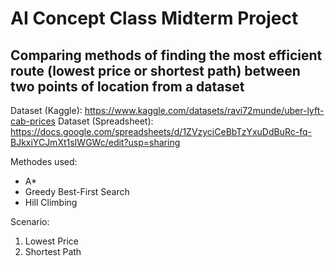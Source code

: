 # AI Concept Class Midterm Project
## Comparing methods of finding the most efficient route (lowest price or shortest path) between two points of location from a dataset

Dataset (Kaggle): https://www.kaggle.com/datasets/ravi72munde/uber-lyft-cab-prices
Dataset (Spreadsheet): https://docs.google.com/spreadsheets/d/1ZVzyciCeBbTzYxuDdBuRc-fq-BJkxiYCJmXt1sIWGWc/edit?usp=sharing

Methodes used:
- A*
- Greedy Best-First Search
- Hill Climbing

Scenario:
1. Lowest Price
2. Shortest Path
